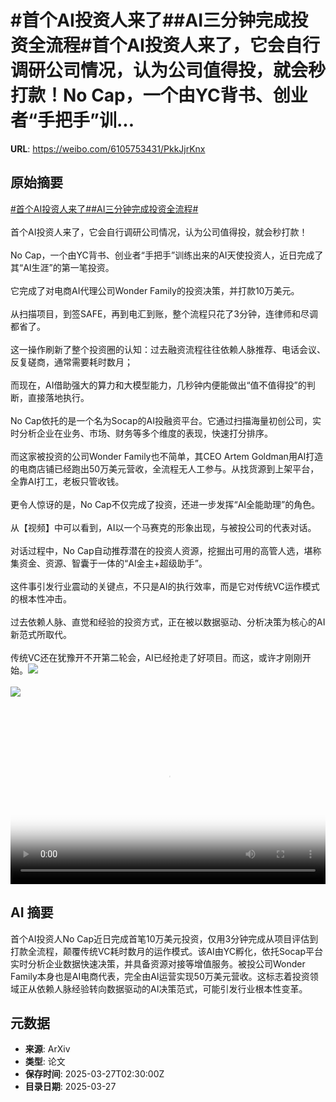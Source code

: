 # #首个AI投资人来了##AI三分钟完成投资全流程#首个AI投资人来了，它会自行调研公司情况，认为公司值得投，就会秒打款！No Cap，一个由YC背书、创业者“手把手”训...

**URL**: https://weibo.com/6105753431/PkkJjrKnx

## 原始摘要

<a href="https://m.weibo.cn/search?containerid=231522type%3D1%26t%3D10%26q%3D%23%E9%A6%96%E4%B8%AAAI%E6%8A%95%E8%B5%84%E4%BA%BA%E6%9D%A5%E4%BA%86%23&amp;extparam=%23%E9%A6%96%E4%B8%AAAI%E6%8A%95%E8%B5%84%E4%BA%BA%E6%9D%A5%E4%BA%86%23" data-hide=""><span class="surl-text">#首个AI投资人来了#</span></a><a href="https://m.weibo.cn/search?containerid=231522type%3D1%26t%3D10%26q%3D%23AI%E4%B8%89%E5%88%86%E9%92%9F%E5%AE%8C%E6%88%90%E6%8A%95%E8%B5%84%E5%85%A8%E6%B5%81%E7%A8%8B%23&amp;extparam=%23AI%E4%B8%89%E5%88%86%E9%92%9F%E5%AE%8C%E6%88%90%E6%8A%95%E8%B5%84%E5%85%A8%E6%B5%81%E7%A8%8B%23" data-hide=""><span class="surl-text">#AI三分钟完成投资全流程#</span></a><br><br>首个AI投资人来了，它会自行调研公司情况，认为公司值得投，就会秒打款！<br><br>No Cap，一个由YC背书、创业者“手把手”训练出来的AI天使投资人，近日完成了其“AI生涯”的第一笔投资。<br><br>它完成了对电商AI代理公司Wonder Family的投资决策，并打款10万美元。<br><br>从扫描项目，到签SAFE，再到电汇到账，整个流程只花了3分钟，连律师和尽调都省了。<br><br>这一操作刷新了整个投资圈的认知：过去融资流程往往依赖人脉推荐、电话会议、反复磋商，通常需要耗时数月；<br><br>而现在，AI借助强大的算力和大模型能力，几秒钟内便能做出“值不值得投”的判断，直接落地执行。<br><br>No Cap依托的是一个名为Socap的AI投融资平台。它通过扫描海量初创公司，实时分析企业在业务、市场、财务等多个维度的表现，快速打分排序。<br><br>而这家被投资的公司Wonder Family也不简单，其CEO Artem Goldman用AI打造的电商店铺已经跑出50万美元营收，全流程无人工参与。从找货源到上架平台，全靠AI打工，老板只管收钱。<br><br>更令人惊讶的是，No Cap不仅完成了投资，还进一步发挥“AI全能助理”的角色。<br><br>从【视频】中可以看到，AI以一个马赛克的形象出现，与被投公司的代表对话。<br><br>对话过程中，No Cap自动推荐潜在的投资人资源，挖掘出可用的高管人选，堪称集资金、资源、智囊于一体的“AI金主+超级助手”。<br><br>这件事引发行业震动的关键点，不只是AI的执行效率，而是它对传统VC运作模式的根本性冲击。<br><br>过去依赖人脉、直觉和经验的投资方式，正在被以数据驱动、分析决策为核心的AI新范式所取代。<br><br>传统VC还在犹豫开不开第二轮会，AI已经抢走了好项目。而这，或许才刚刚开始。<img style="" src="https://tvax4.sinaimg.cn/large/006Fd7o3ly1hzuduc6ixgj30w40k03ze.jpg" referrerpolicy="no-referrer"><br><br><img style="" src="https://tvax3.sinaimg.cn/large/006Fd7o3gy1hzudu1b3vkj30xc0ip76r.jpg" referrerpolicy="no-referrer"><br><br><br clear="both"><div style="clear: both"></div><video controls="controls" poster="https://tvax2.sinaimg.cn/orj480/006Fd7o3ly1hzudubs7roj30w40k03ze.jpg" style="width: 100%"><source src="https://f.video.weibocdn.com/o0/LuJGH27llx08mYC15QZ201041200wKar0E010.mp4?label=mp4_720p&amp;template=1156x720.25.0&amp;ori=0&amp;ps=1CwnkDw1GXwCQx&amp;Expires=1743046130&amp;ssig=FgRmtAlET4&amp;KID=unistore,video"><source src="https://f.video.weibocdn.com/o0/hHhUxx8qlx08mYC0vpcs01041200fy8S0E010.mp4?label=mp4_hd&amp;template=768x480.25.0&amp;ori=0&amp;ps=1CwnkDw1GXwCQx&amp;Expires=1743046130&amp;ssig=MKhtZC9CRw&amp;KID=unistore,video"><source src="https://f.video.weibocdn.com/o0/ItypdytVlx08mYC0m9xu010412009HwX0E010.mp4?label=mp4_ld&amp;template=576x360.25.0&amp;ori=0&amp;ps=1CwnkDw1GXwCQx&amp;Expires=1743046130&amp;ssig=2APzwojr3l&amp;KID=unistore,video"><p>视频无法显示，请前往<a href="https://video.weibo.com/show?fid=1034%3A5148462228897865" target="_blank" rel="noopener noreferrer">微博视频</a>观看。</p></video>

## AI 摘要

首个AI投资人No Cap近日完成首笔10万美元投资，仅用3分钟完成从项目评估到打款全流程，颠覆传统VC耗时数月的运作模式。该AI由YC孵化，依托Socap平台实时分析企业数据快速决策，并具备资源对接等增值服务。被投公司Wonder Family本身也是AI电商代表，完全由AI运营实现50万美元营收。这标志着投资领域正从依赖人脉经验转向数据驱动的AI决策范式，可能引发行业根本性变革。

## 元数据

- **来源**: ArXiv
- **类型**: 论文
- **保存时间**: 2025-03-27T02:30:00Z
- **目录日期**: 2025-03-27
